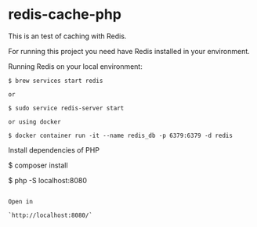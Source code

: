 # redis-cache-php

This is an test of caching with Redis.

For running this project you need have Redis installed in your environment.

Running Redis on your local environment:

```
$ brew services start redis

or

$ sudo service redis-server start

or using docker

$ docker container run -it --name redis_db -p 6379:6379 -d redis

```

Install dependencies of PHP


$ composer install

$ php -S localhost:8080
```

Open in

`http://localhost:8080/`

